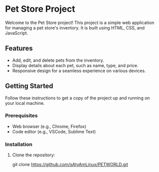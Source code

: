 # Pet Store Project

Welcome to the Pet Store project! This project is a simple web application for managing a pet store's inventory. It is built using HTML, CSS, and JavaScript.

## Features

- Add, edit, and delete pets from the inventory.
- Display details about each pet, such as name, type, and price.
- Responsive design for a seamless experience on various devices.

## Getting Started

Follow these instructions to get a copy of the project up and running on your local machine.

### Prerequisites

- Web browser (e.g., Chrome, Firefox)
- Code editor (e.g., VSCode, Sublime Text)

### Installation

1. Clone the repository:

   git clone https://github.com/sAtyAmLinux/PETWORLD.git
